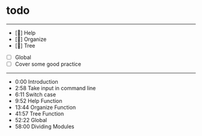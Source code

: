 # todo

---

-   [🚀] Help
-   [🚀] Organize
-   [🚀] Tree
-   [ ] Global
-   [ ] Cover some good practice

---

-   0:00 Introduction
-   2:58 Take input in command line
-   6:11 Switch case
-   9:52 Help Function
-   13:44 Organize Function
-   41:57 Tree Function
-   52:22 Global
-   58:00 Dividing Modules
